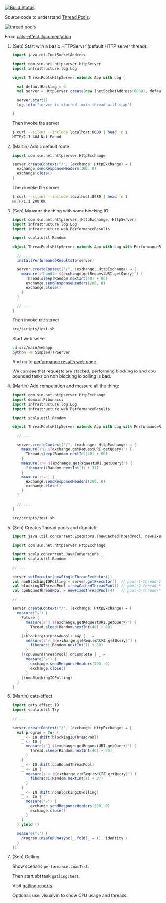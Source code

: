 [![Build Status](https://travis-ci.org/seblm/djspiewak-thread-pools.svg?branch=master)](https://travis-ci.org/seblm/djspiewak-thread-pools)

Source code to understand [Thread Pools](https://gist.github.com/djspiewak/46b543800958cf61af6efa8e072bfd5c).

![thread pools](https://typelevel.org/cats-effect/img/concurrency-thread-pools.png)

From [cats-effect documentation](https://typelevel.org/cats-effect/concurrency/basics.html#choosing-thread-pool)

 1. (Seb) Start with a basic HTTPServer (default HTTP server thread):
 
    ```scala
    import java.net.InetSocketAddress

    import com.sun.net.httpserver.HttpServer
    import infrastructure.log.Log
    
    object ThreadPoolsHttpServer extends App with Log {

      val defaultBacklog = 0
      val server = HttpServer.create(new InetSocketAddress(8080), defaultBacklog)
    
      server.start()
      log.info("server is started, main thread will stop")

    }
    ```

    Then invoke the server

    ```bash
    $ curl --silent --include localhost:8080 | head -n 1
    HTTP/1.1 404 Not Found
    ```

 2. (Martin) Add a default route:

    ```scala
    import com.sun.net.httpserver.HttpExchange
    
    server.createContext("/", (exchange: HttpExchange) ⇒ {
      exchange.sendResponseHeaders(200, 0)
      exchange.close()
    }
    ```

    Then invoke the server
    ```bash
    $ curl --silent --include localhost:8080 | head -n 1
    HTTP/1.1 200 OK
    ```

 3. (Seb) Measure the thing with some blocking IO:

    ```scala
    import com.sun.net.httpserver.{HttpExchange, HttpServer}
    import infrastructure.log.Log
    import infrastructure.web.PerformanceResults

    import scala.util.Random
    
    object ThreadPoolsHttpServer extends App with Log with PerformanceResults {

      // ...
      installPerformanceResultsTo(server)

      server.createContext("/", (exchange: HttpExchange) ⇒ {
        measure(s"handle ${exchange.getRequestURI.getQuery}") {
          Thread.sleep(Random.nextInt(40) + 80)
          exchange.sendResponseHeaders(200, 0)
          exchange.close()
        }
      }

      // ...
    }
    ```

    Then invoke the server

    ```bash
    src/scripts/test.sh
    ```

    Start web server

    ```bash
    cd src/main/webapp
    python -m SimpleHTTPServer
    ```

    And go to [performance results web page](http://localhost:8000).

    We can see that requests are stacked, performing blocking io and cpu bounded tasks on non blocking io polling is
    bad.

 4. (Martin) Add computation and measure all the thing:

    ```scala
    import com.sun.net.httpserver.HttpExchange
    import domain.Fibonacci
    import infrastructure.log.Log
    import infrastructure.web.PerformanceResults

    import scala.util.Random

    object ThreadPoolsHttpServer extends App with Log with PerformanceResults with Fibonacci {

      // ...

      server.createContext("/", (exchange: HttpExchange) ⇒ {
        measure(s"🚫 ${exchange.getRequestURI.getQuery}") {
          Thread.sleep(Random.nextInt(40) + 80)
        }
        measure(s"🔥 ${exchange.getRequestURI.getQuery}") {
          fibonacci(Random.nextInt(1) + 37)
        }
        measure(s"↗️") {
          exchange.sendResponseHeaders(200, 0)
          exchange.close()
        }
      }

      // ...
    }
    ```

    ```bash
    src/scripts/test.sh
    ```


 5. (Seb) Creates Thread pools and dispatch:

    ```scala
    import java.util.concurrent.Executors.{newCachedThreadPool, newFixedThreadPool, newSingleThreadExecutor}
    
    import com.sun.net.httpserver.HttpExchange
    
    import scala.concurrent.JavaConversions._
    import scala.util.Random

    // ...

    server.setExecutor(newSingleThreadExecutor())
    val nonBlockingIOPolling = server.getExecutor()  // pool-1-thread-1
    val blockingIOThreadPool = newCachedThreadPool() // pool-2-thread-*
    val cpuBoundThreadPool = newFixedThreadPool(4)   // pool-3-thread-*

    // ...

    server.createContext("/", (exchange: HttpExchange) ⇒ {
      measure("↘️") {
        Future {
          measure(s"🚫 ${exchange.getRequestURI.getQuery}") {
            Thread.sleep(Random.nextInt(40) + 80)
          }
        }(blockingIOThreadPool).map { _ ⇒
          measure(s"🔥 ${exchange.getRequestURI.getQuery}") {
            fibonacci(Random.nextInt(1) + 39)
          }
        }(cpuBoundThreadPool).onComplete { _ ⇒
          measure("↗️") {
            exchange.sendResponseHeaders(200, 0)
            exchange.close()
          }
        }(nonBlockingIOPolling)
      }
    }
    ```

 6. (Martin) cats-effect

    ```scala
    import cats.effect.IO
    import scala.util.Try

    // ...

    server.createContext("/", (exchange: HttpExchange) ⇒ {
      val program = for {
        _ <- IO.shift(blockingIOThreadPool)
        _ <- IO {
          measure(s"🚫 ${exchange.getRequestURI.getQuery}") {
            Thread.sleep(Random.nextInt(40) + 80)
          }
        }
        _ <- IO.shift(cpuBoundThreadPool)
        _ <- IO {
          measure(s"🔥 ${exchange.getRequestURI.getQuery}") {
            fibonacci(Random.nextInt(1) + 37)
          }
        }
        _ <- IO.shift(nonBlockingIOPolling)
        _ <- IO {
          measure("↗️") {
            exchange.sendResponseHeaders(200, 0)
            exchange.close()
          }
        }
      } yield ()

      measure("↘️") {
        program.unsafeRunAsync(_.fold(_ ⇒ (), identity))
      }
    })
    ```

 7. (Seb) Gatling

    Show scenario `performance.LoadTest`.

    Then start sbt task `gatling:test`.

    Visit [gatling reports](http://localhost:8000/gatling).

    Optional: use jvisualvm to show CPU usage and threads.
